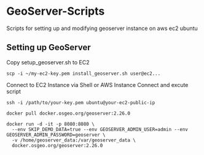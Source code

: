 # GeoServer-Scripts
Scripts for setting up and modifying geoserver instance on aws ec2 ubuntu


## Setting up GeoServer
Copy setup_geoserver.sh to EC2
```
scp -i ~/my-ec2-key.pem install_geoserver.sh user@ec2...
```
Connect to EC2 Instance via Shell or AWS Instance Connect and excute script
```
ssh -i /path/to/your-key.pem ubuntu@your-ec2-public-ip
```

```
docker pull docker.osgeo.org/geoserver:2.26.0

docker run -d -it -p 8080:8080 \
  --env SKIP_DEMO_DATA=true --env GEOSERVER_ADMIN_USER=admin --env GEOSERVER_ADMIN_PASSWORD=geoserver \
  -v /home/geoserver_data:/var/geoserver_data \
  docker.osgeo.org/geoserver:2.26.0

```
